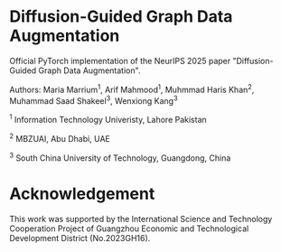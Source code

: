 # Diffusion-Guided Graph Data Augmentation
Official PyTorch implementation of the NeurIPS 2025 paper "Diffusion-Guided Graph Data Augmentation".

Authors: Maria Marrium<sup>1</sup>, Arif Mahmood<sup>1</sup>, Muhmmad Haris Khan<sup>2</sup>, Muhammad Saad Shakeel<sup>3</sup>, Wenxiong Kang<sup>3</sup>

<sup>1</sup> Information Technology Univeristy, Lahore Pakistan

<sup>2</sup> MBZUAI, Abu Dhabi, UAE

<sup>3</sup> South China University of Technology, Guangdong, China

# Acknowledgement
This work was supported by the International Science and Technology Cooperation Project of Guangzhou Economic and Technological Development District (No.2023GH16).
